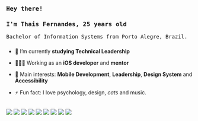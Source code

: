 ### <samp>Hey there! </samp>

### <samp> I'm Thais Fernandes, 25 years old </samp>

<samp>Bachelor of Information Systems from Porto Alegre, Brazil. </samp>

###

- 🔭 I’m currently **studying Technical Leadership**

- 👩🏻‍💻 Working as an **iOS developer** and **mentor** 

- 🔎 Main interests: **Mobile Development**, **Leadership**, **Design System** and **Accessibility**

<!-- [<img align="right" src="https://github-readme-stats.vercel.app/api?username=thaisrfernandes&show_icons=true&theme=radical&hide_border=true" alt="Thais Stats" width="40%" /> ](https://github.com/thaisrfernandes) -->

- ⚡ Fun fact: I love psychology, design, *cats* and music.

##

<img src="https://img.shields.io/badge/Swift-CD9EAD?style=flat-square" /> <img src="https://img.shields.io/badge/SwiftUI-CDC09E?style=flat-square" /> <img src="https://img.shields.io/badge/UIKit-BECD9E?style=flat-square" />   <img src="https://img.shields.io/badge/Typescript-9ECDA6?style=flat-square" /> <img src="https://img.shields.io/badge/Javascript-9ECDC7?style=flat-square" /> <img src="https://img.shields.io/badge/React%20Native-9EBCCD?style=flat-square" /> <img src="https://img.shields.io/badge/React.JS-9EA0CD?style=flat-square" />  <img src="https://img.shields.io/badge/CSS-BB9ECD?style=flat-square" /> <img src="https://img.shields.io/badge/HTML-CD9EA9?style=flat-square" /> 
